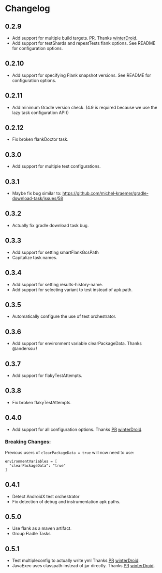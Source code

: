 # Changelog

## 0.2.9

* Add support for multiple build targets. [PR](https://github.com/runningcode/fladle/pull/9). Thanks [winterDroid](https://github.com/winterDroid).
* Add support for testShards and repeatTests flank options. See README for configuration options.

## 0.2.10

* Add support for specifying Flank snapshot versions. See README for configuration options.

## 0.2.11

* Add minimum Gradle version check. (4.9 is required because we use the lazy task configuration API))

## 0.2.12

* Fix broken flankDoctor task.

## 0.3.0

* Add support for multiple test configurations.

## 0.3.1

* Maybe fix bug similar to: https://github.com/michel-kraemer/gradle-download-task/issues/58

## 0.3.2

* Actually fix gradle download task bug.

## 0.3.3

* Add support for setting smartFlankGcsPath
* Capitalize task names.

## 0.3.4

* Add support for setting results-history-name.
* Add support for selecting variant to test instead of apk path.

## 0.3.5

* Automatically configure the use of test orchestrator.

## 0.3.6

* Add support for environment variable clearPackageData. Thanks @anderssu !

## 0.3.7

* Add support for flakyTestAttempts.

## 0.3.8

* Fix broken flakyTestAttempts.

## 0.4.0

* Add support for all configuration options. Thanks [PR](https://github.com/runningcode/fladle/pull/26/) [winterDroid](https://github.com/winterDroid).

### Breaking Changes:
Previous users of `clearPackageData = true` will now need to use:
```
environmentVariables = [
  "clearPackageData": "true"
]
```

## 0.4.1

* Detect AndroidX test orchestrator
* Fix detection of debug and instrumentation apk paths.

## 0.5.0

* Use flank as a maven artifact.
* Group Fladle Tasks

## 0.5.1

* Test multipleconfig to actually write yml Thanks [PR](https://github.com/runningcode/fladle/pull/40/) [winterDroid](https://github.com/winterDroid).
* JavaExec uses classpath instead of jar directly. Thanks [PR](https://github.com/runningcode/fladle/pull/37/) [winterDroid](https://github.com/winterDroid).


